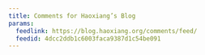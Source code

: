```yaml
---
title: Comments for Haoxiang’s Blog
params:
  feedlink: https://blog.haoxiang.org/comments/feed/
  feedid: 4dcc2ddb1c6003faca9387d1c54be091
---
```

